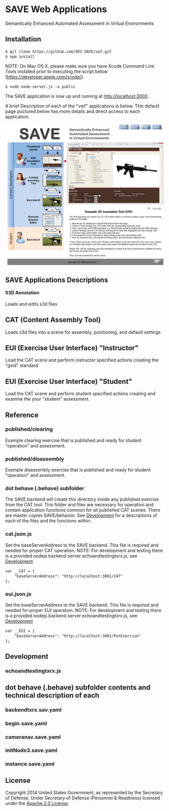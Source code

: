 # SAVE Web Applications

Semantically Enhanced Automated Assessment in Virtual Environments

## Installation

```
$ git clone https://github.com/SRI-SAVE/vwf.git
$ npm install
```

NOTE: On Mac OS X, please make sure you have Xcode Command Line Tools installed prior to executing the script below (https://developer.apple.com/xcode/).

```
$ node node-server.js -a public
```

The SAVE application is now up and running at [http://localhost:3000](http://localhost:3000).

A brief Description of each of the "vwf" applications is below. THe default page puctured below has more details and direct access to each application.

<a href="SAVE.png">![](SAVE.png)</a>

## SAVE Applications Descriptions
#### S3D Annotation
Loads and edits s3d files

## CAT (Content Assembly Tool)
Loads s3d files into a scene for assembly, positioning, and default settings

## EUI (Exercise User Interface) "Instructor"
Load the CAT scene and perform instructor specified actions creating the "gold" standard

## EUI (Exercise User Interface) "Student"
Load the CAT scene and perform student specified actions creating and examine the your "student" assessment.

## Reference
### published/clearing
Example clearing exercise that is published and ready for student "operation" and assessment.

### published/disassembly
Example disassembly exercise that is published and ready for student "operation" and assessment.

### dot behave (.behave) subfolder
The SAVE backend will create this directory inside any published exercise from the CAT tool. This folder and files are necessary for operation and contain application functions common for all published CAT scenes. There are master copies SAVE/behavior. See [Development](#Development) for a descriptions of each of the files and the functions within.

### cat.json.js
Set the baseServerAddress to the SAVE backend. This file is required and needed for proper CAT operation.
NOTE: For development and testing there is a provided nodejs backend server echoandtestingtxrx.js, see [Development](#Development)
```
var __CAT = {
    "baseServerAddress": "http://localhost:3001/CAT"
};
```

### eui.json.js
Set the baseServerAddress to the SAVE backend. This file is required and needed for proper EUI operation.
NOTE: For development and testing there is a provided nodejs backend server echoandtestingtxrx.js, see [Development](#Development)
```
var __EUI = {
    "baseServerAddress": "http://localhost:3001/PutExercise"
};
```

## Development
### echoandtestingtxrx.js


## dot behave (.behave) subfolder contents and technical description of each
### backendtxrx.sav.yaml
### begin.save.yaml
### cameranav.save.yaml
### initNode3.save.yaml
### instance.save.yaml

## License

Copyright 2014 United States Government, as represented by the Secretary of Defense, Under Secretary of Defense (Personnel & Readiness) licensed under the [Apache 2.0 License](https://github.com/virtual-world-framework/vwf/blob/master/LICENSE).

